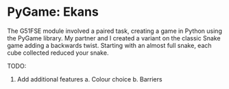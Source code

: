 # PyGame: Ekans #

The G51FSE module involved a paired task, creating a game in Python using the PyGame library. My partner and I created a variant on the classic Snake game adding a backwards twist. Starting with an almost full snake, each cube collected reduced your snake.

TODO:
1. Add additional features
    a. Colour choice
    b. Barriers
